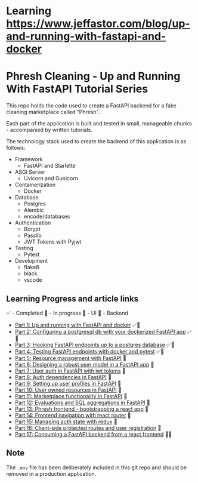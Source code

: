 # Learning https://www.jeffastor.com/blog/up-and-running-with-fastapi-and-docker
# Phresh Cleaning - Up and Running With FastAPI Tutorial Series

This repo holds the code used to create a FastAPI backend for a fake cleaning marketplace called "Phresh".

Each part of the application is built and tested in small, manageable chunks - accompanied by written tutorials.

The technology stack used to create the backend of this application is as follows:

- Framework
    - FastAPI and Starlette
- ASGI Server
    - Uvicorn and Gunicorn
- Containerization
    - Docker
- Database
    - Postgres
    - Alembic
    - encode/databases
- Authentication
    - Bcrypt
    - Passlib
    - JWT Tokens with Pyjwt
- Testing
    - Pytest
- Development
    - flake8
    - black
    - vscode


## Learning Progress and article links

✅ - Completed
🛄 - In progress
📱 - UI
🚂 - Backend

- [Part 1: Up and running with FastAPI and docker](https://www.jeffastor.com/blog/up-and-running-with-fastapi-and-docker) ✅🚂
- [Part 2: Configuring a postgresql db with your dockerized FastAPI app](https://www.jeffastor.com/blog/pairing-a-postgresql-db-with-your-dockerized-fastapi-app) ✅🚂
- [Part 3: Hooking FastAPI endpoints up to a postgres database](https://www.jeffastor.com/blog/hooking-fastapi-endpoints-up-to-a-postgres-database) ✅🚂
- [Part 4: Testing FastAPI endpoints with docker and pytest](https://www.jeffastor.com/blog/testing-fastapi-endpoints-with-docker-and-pytest) ✅🚂
- [Part 5: Resource management with FastAPI](https://www.jeffastor.com/blog/resource-management-with-fastapi) 🚂
- [Part 6: Designing a robust user model in a FastAPI app](https://www.jeffastor.com/blog/designing-a-robust-user-model-in-a-fastapi-app) 🚂
- [Part 7: User auth in FastAPI with jwt tokens](https://www.jeffastor.com/blog/authenticating-users-in-fastapi-with-jwt-tokens) 🚂
- [Part 8: Auth dependencies in FastAPI](https://www.jeffastor.com/blog/authentication-dependencies-in-fastapi) 🚂
- [Part 9: Setting up user profiles in FastAPI](https://www.jeffastor.com/blog/setting-up-user-profiles-in-fastapi) 🚂
- [Part 10: User owned resources in FastAPI](https://www.jeffastor.com/blog/user-owned-resources-in-fastapi) 🚂
- [Part 11: Marketplace functionality in FastAPI](https://www.jeffastor.com/blog/marketplace-functionality-in-fastapi) 🚂
- [Part 12: Evaluations and SQL aggregations in FastAPI](https://www.jeffastor.com/blog/evaluations-and-sql-aggreations-in-fastapi) 🚂
- [Part 13: Phresh frontend - bootstrapping a react app](https://www.jeffastor.com/blog/phresh-frontend-bootstrapping-a-react-app) 📱
- [Part 14: Frontend navigation with react router](https://www.jeffastor.com/blog/frontend-navigation-with-react-router) 📱
- [Part 15: Managing auth state with redux](https://www.jeffastor.com/blog/managing-auth-state-with-redux) 📱
- [Part 16: Client-side protected routes and user registration](https://www.jeffastor.com/blog/client-side-protected-routes-and-user-registration) 📱
- [Part 17: Consuming a FastAPI backend from a react frontend](https://www.jeffastor.com/blog/consuming-a-fastapi-backend-from-a-react-frontend) 🚂📱


## Note

The `.env` file has been deliberately included in this git repo and should be removed in a production application.